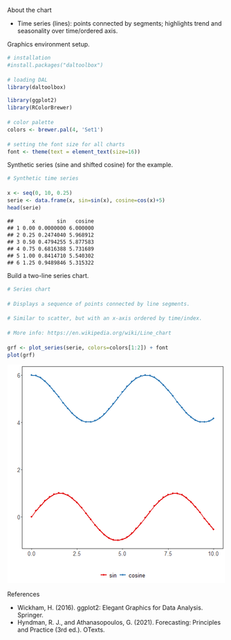 About the chart
- Time series (lines): points connected by segments; highlights trend and seasonality over time/ordered axis.

Graphics environment setup.

``` r
# installation 
#install.packages("daltoolbox")

# loading DAL
library(daltoolbox) 
```


``` r
library(ggplot2)
library(RColorBrewer)

# color palette
colors <- brewer.pal(4, 'Set1')

# setting the font size for all charts
font <- theme(text = element_text(size=16))
```

Synthetic series (sine and shifted cosine) for the example.

``` r
# Synthetic time series

x <- seq(0, 10, 0.25)
serie <- data.frame(x, sin=sin(x), cosine=cos(x)+5)
head(serie)
```

```
##      x       sin   cosine
## 1 0.00 0.0000000 6.000000
## 2 0.25 0.2474040 5.968912
## 3 0.50 0.4794255 5.877583
## 4 0.75 0.6816388 5.731689
## 5 1.00 0.8414710 5.540302
## 6 1.25 0.9489846 5.315322
```

Build a two-line series chart.

``` r
# Series chart

# Displays a sequence of points connected by line segments. 

# Similar to scatter, but with an x-axis ordered by time/index.

# More info: https://en.wikipedia.org/wiki/Line_chart

grf <- plot_series(serie, colors=colors[1:2]) + font
plot(grf)
```

![plot of chunk unnamed-chunk-4](fig/grf_series/unnamed-chunk-4-1.png)

References
- Wickham, H. (2016). ggplot2: Elegant Graphics for Data Analysis. Springer.
- Hyndman, R. J., and Athanasopoulos, G. (2021). Forecasting: Principles and Practice (3rd ed.). OTexts.

